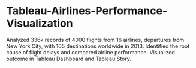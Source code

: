 # Tableau-Airlines-Performance-Visualization
Analyzed 336k records of 4000 flights from 16 airlines, departures from New York City, with 105 destinations worldwide in 2013. Identified the root cause of flight delays and compared airline performance. Visualized outcome in Tableau Dashboard and Tableau Story.
